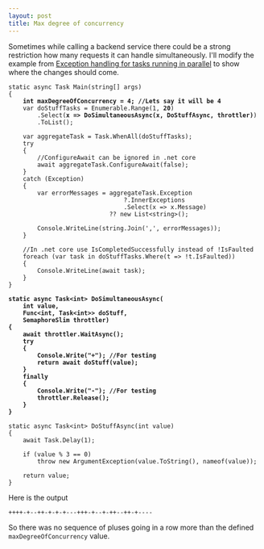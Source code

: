 ```yaml
---
layout: post
title: Max degree of concurrency 
---
```


<p>Sometimes while calling a backend service there could be a strong restriction how many requests it can handle simultaneously. I'll modify the example from <a href="/2020/07/30/Exception-handling-for-tasks-running-in-parallel">Exception handling for tasks running in parallel</a> to show where the changes should come.</p>

<pre><code class="C#">static async Task Main(string[] args)
{
    <b>int maxDegreeOfConcurrency = 4; //Lets say it will be 4</b>
    var doStuffTasks = Enumerable.Range(1, <b>20</b>)
        .Select(<b>x => DoSimultaneousAsync(x, DoStuffAsync, throttler)</b>)
        .ToList();

    var aggregateTask = Task.WhenAll(doStuffTasks);
    try
    {
        //ConfigureAwait can be ignored in .net core
        await aggregateTask.ConfigureAwait(false);
    }
    catch (Exception)
    {
        var errorMessages = aggregateTask.Exception
                                ?.InnerExceptions
                                .Select(x =&gt; x.Message)
                            ?? new List&lt;string&gt;();

        Console.WriteLine(string.Join(',', errorMessages));
    }

    //In .net core use IsCompletedSuccessfully instead of !IsFaulted
    foreach (var task in doStuffTasks.Where(t =&gt; !t.IsFaulted))
    {
        Console.WriteLine(await task);
    }
}

<b>static async Task&lt;int&gt; DoSimultaneousAsync(
    int value,
    Func&lt;int, Task&lt;int&gt;&gt; doStuff,
    SemaphoreSlim throttler)
{
    await throttler.WaitAsync();
    try
    {
        Console.Write("+"); //For testing
        return await doStuff(value);
    }
    finally
    {
        Console.Write("-"); //For testing
        throttler.Release();
    }
}</b>

static async Task&lt;int&gt; DoStuffAsync(int value)
{
    await Task.Delay(1);

    if (value % 3 == 0)
        throw new ArgumentException(value.ToString(), nameof(value));

    return value;
}</code></pre>

<p>Here is the output</p>
<pre><code class="nohighlight">++++-+--++-+-+-+---+++-+--+-++--++-+----</code></pre>

<p>So there was no sequence of pluses going in a row more than the defined <code>maxDegreeOfConcurrency</code> value.</p>